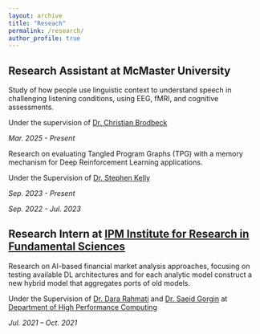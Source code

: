 ```yaml
---
layout: archive
title: "Reseach"
permalink: /research/
author_profile: true
---
```

## Research Assistant at McMaster University

Study of how people use linguistic context to understand speech in challenging listening conditions, using EEG, fMRI, and cognitive assessments.

Under the supervision of [Dr. Christian Brodbeck](https://www.eng.mcmaster.ca/cas/faculty/christian-brodbeck/)

*Mar. 2025 - Present*

Research on evaluating Tangled Program Graphs (TPG) with a memory mechanism for Deep Reinforcement Learning applications.

Under the Supervision of [Dr. Stephen Kelly](https://www.eng.mcmaster.ca/cas/faculty/dr-stephen-kelly/)

*Sep. 2023 - Present*

<!-- ## Research Assistant at [Amirkabir University of Technology](https://aut.ac.ir/en)

Research on Image Enhancement methods by designing and implementation of a software system for Underwater Image Processing. -->

<!-- Under the Supervision of [Dr. Mohammad Rahmati](https://aut.ac.ir/cv/2416/MOHAMMAD%20RAHMATI) -->

*Sep. 2022 - Jul. 2023*

## Research Intern at [IPM Institute for Research in Fundamental Sciences](http://www.ipm.ac.ir/)

Research on AI-based financial market analysis approaches, focusing on testing available DL architectures and for each analytic model construct a new hybrid model that aggregates ports of old models.

Under the Supervision of  [Dr. Dara Rahmati](https://scholar.google.com/citations?user=xwJgOl0AAAAJ&hl=en) and [Dr. Saeid Gorgin](https://scholar.google.com/citations?user=SbgT7HcAAAAJ&hl=en) at [Department of High Performance Computing](https://hpc.ipm.ac.ir/)

*Jul. 2021 – Oct. 2021*